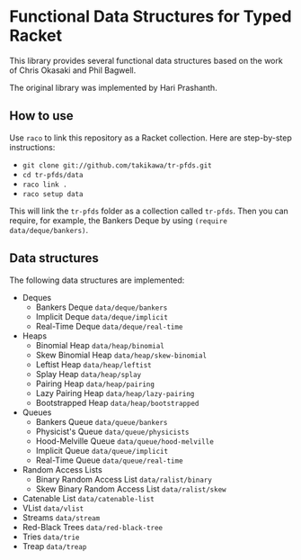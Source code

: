 Functional Data Structures for Typed Racket
===========================================

This library provides several functional data structures based on the work
of Chris Okasaki and Phil Bagwell.

The original library was implemented by Hari Prashanth.

How to use
----------

Use `raco` to link this repository as a Racket collection.
Here are step-by-step instructions:

* `git clone git://github.com/takikawa/tr-pfds.git`
* `cd tr-pfds/data`
* `raco link .`
* `raco setup data`

This will link the `tr-pfds` folder as a collection called `tr-pfds`.
Then you can require, for example, the Bankers Deque by using
`(require data/deque/bankers)`.

Data structures
---------------

The following data structures are implemented:

*  Deques
   +  Bankers Deque   `data/deque/bankers`
   +  Implicit Deque  `data/deque/implicit`
   +  Real-Time Deque `data/deque/real-time`
*  Heaps
   +  Binomial Heap      `data/heap/binomial`
   +  Skew Binomial Heap `data/heap/skew-binomial`
   +  Leftist Heap       `data/heap/leftist`
   +  Splay Heap         `data/heap/splay`
   +  Pairing Heap       `data/heap/pairing`
   +  Lazy Pairing Heap  `data/heap/lazy-pairing`
   +  Bootstrapped Heap  `data/heap/bootstrapped`
* Queues
   +  Bankers Queue       `data/queue/bankers`
   +  Physicist's Queue   `data/queue/physicists`
   +  Hood-Melville Queue `data/queue/hood-melville`
   +  Implicit Queue      `data/queue/implicit`
   +  Real-Time Queue     `data/queue/real-time`
*  Random Access Lists
   +  Binary Random Access List      `data/ralist/binary`
   +  Skew Binary Random Access List `data/ralist/skew`
*  Catenable List   `data/catenable-list`
*  VList            `data/vlist`
*  Streams          `data/stream`
*  Red-Black Trees  `data/red-black-tree`
*  Tries            `data/trie`
*  Treap            `data/treap`
